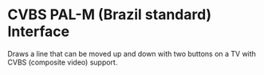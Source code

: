 # CVBS PAL-M (Brazil standard) Interface

Draws a line that can be moved up and down with two buttons on a TV with CVBS 
(composite video) support.